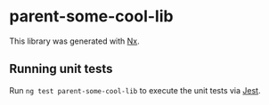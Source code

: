 # parent-some-cool-lib

This library was generated with [Nx](https://nx.dev).

## Running unit tests

Run `ng test parent-some-cool-lib` to execute the unit tests via [Jest](https://jestjs.io).

